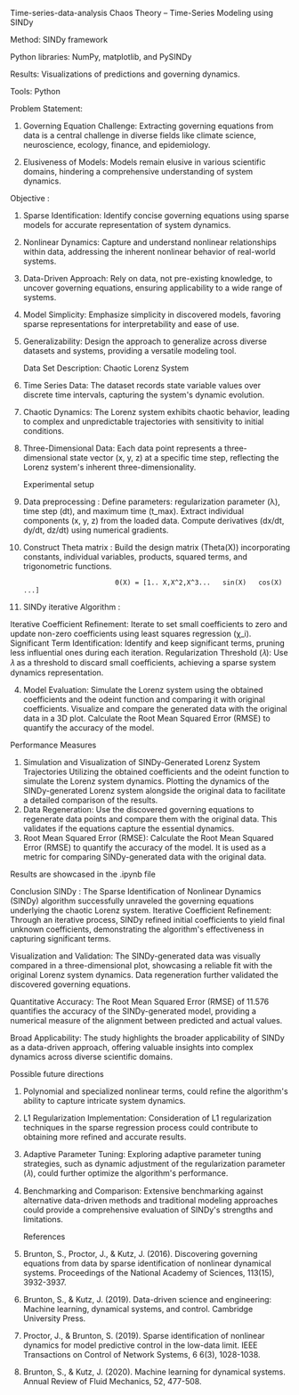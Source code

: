   Time-series-data-analysis
  Chaos Theory – Time-Series Modeling using SINDy
  
  Method: SINDy framework

  Python libraries: NumPy, matplotlib, and PySINDy

  Results: Visualizations of predictions and governing dynamics.

   Tools: Python


  Problem Statement: 

1. Governing Equation Challenge: Extracting governing equations from data is a central challenge in diverse fields like climate science, neuroscience, ecology, finance, and epidemiology.

2. Elusiveness of Models: Models remain elusive in various scientific domains, hindering a comprehensive understanding of system dynamics.

  Objective :

1. Sparse Identification: Identify concise governing equations using sparse models for accurate representation of system dynamics.
2. Nonlinear Dynamics: Capture and understand nonlinear relationships within data, addressing the inherent nonlinear behavior of real-world systems.
3. Data-Driven Approach: Rely on data, not pre-existing knowledge, to uncover governing equations, ensuring applicability to a wide range of systems.
4. Model Simplicity: Emphasize simplicity in discovered models, favoring sparse representations for interpretability and ease of use.
5. Generalizability: Design the approach to generalize across diverse datasets and systems, providing a versatile modeling tool.

   Data Set Description: Chaotic Lorenz System

1. Time Series Data: The dataset records state variable values over discrete time intervals, capturing the system's dynamic evolution.
2. Chaotic Dynamics: The Lorenz system exhibits chaotic behavior, leading to complex and unpredictable trajectories with sensitivity to initial conditions.
3. Three-Dimensional Data: Each data point represents a three-dimensional state vector (x, y, z) at a specific time step, reflecting the Lorenz system's inherent three-dimensionality.


    Experimental setup

1. Data preprocessing : 
  Define parameters:  regularization parameter (λ), time step (dt), and maximum time (t_max).
  Extract individual components (x, y, z) from the loaded data.
  Compute derivatives (dx/dt, dy/dt, dz/dt) using numerical gradients.

2. Construct Theta matrix :
  Build the design matrix (Theta(X)) incorporating constants, individual variables, products, squared terms, and trigonometric functions.

                              Θ(X) = [1.. X,X^2,X^3...   sin(X)   cos(X)   ...]

3. SINDy iterative Algorithm :

Iterative Coefficient Refinement: Iterate to set small coefficients to zero and update non-zero coefficients using least squares regression (χ_i).
Significant Term Identification: Identify and keep significant terms, pruning less influential ones during each iteration.
Regularization Threshold (𝜆): Use 𝜆 as a threshold to discard small coefficients, achieving a sparse system dynamics representation.

4. Model Evaluation: 
Simulate the Lorenz system using the obtained coefficients and the odeint function and comparing it with original coefficients.
Visualize and compare the generated data with the original data in a 3D plot.
Calculate the Root Mean Squared Error (RMSE) to quantify the accuracy of the model.

  Performance Measures

1. Simulation and Visualization of SINDy-Generated Lorenz System Trajectories
    Utilizing the obtained coefficients and the odeint function to simulate the Lorenz system dynamics.
    Plotting the dynamics of the SINDy-generated Lorenz system alongside the original data to facilitate a detailed comparison of the results.
2. Data Regeneration: 
   Use the discovered governing equations to regenerate data points and compare them with the original data. This validates if the equations capture the essential dynamics.
3. Root Mean Squared Error (RMSE):
   Calculate the Root Mean Squared Error (RMSE) to quantify the accuracy of the model.
   It is used  as a metric for comparing SINDy-generated data with the original data.

Results are showcased in the .ipynb file


  Conclusion 
SINDy : The Sparse Identification of Nonlinear Dynamics (SINDy) algorithm successfully unraveled the governing equations underlying the chaotic Lorenz system.
Iterative Coefficient Refinement: Through an iterative process, SINDy refined initial coefficients to yield final unknown coefficients, demonstrating the algorithm's effectiveness in capturing significant terms.

Visualization and Validation: The SINDy-generated data was visually compared in a three-dimensional plot, showcasing a reliable fit with the original Lorenz system dynamics. Data regeneration further validated the discovered governing equations.

Quantitative Accuracy: The Root Mean Squared Error (RMSE) of 11.576 quantifies the accuracy of the SINDy-generated model, providing a numerical measure of the alignment between predicted and actual values.

Broad Applicability: The study highlights the broader applicability of SINDy as a data-driven approach, offering valuable insights into complex dynamics across diverse scientific domains.

Possible future directions

1. Polynomial and specialized nonlinear terms, could refine the algorithm's ability to capture intricate system dynamics.
2. L1 Regularization Implementation: Consideration of L1 regularization techniques in the sparse regression process could contribute to obtaining more refined and accurate results. 
3. Adaptive Parameter Tuning: Exploring adaptive parameter tuning strategies, such as dynamic adjustment of the regularization parameter (𝜆), could further optimize the algorithm's 
   performance. 
4. Benchmarking and Comparison: Extensive benchmarking against alternative data-driven methods and traditional modeling approaches could provide a comprehensive evaluation of SINDy's 
    strengths and limitations.

   References
1. Brunton, S., Proctor, J., & Kutz, J. (2016). Discovering governing equations from data by sparse identification of nonlinear dynamical systems. Proceedings of the National Academy of 
   Sciences, 113(15), 3932-3937.
2. Brunton, S., & Kutz, J. (2019). Data-driven science and engineering: Machine learning, dynamical systems, and control. Cambridge University Press.
3. Proctor, J., & Brunton, S. (2019). Sparse identification of nonlinear dynamics for model predictive control in the low-data limit. IEEE Transactions on Control of Network Systems,  6 
   6(3), 1028-1038.
4. Brunton, S., & Kutz, J. (2020). Machine learning for dynamical systems. Annual Review of Fluid Mechanics, 52, 477-508. 


